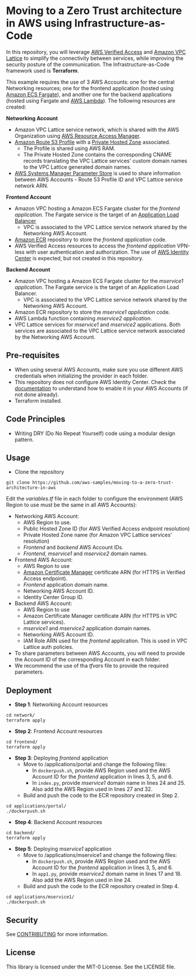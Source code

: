 # Moving to a Zero Trust architecture in AWS using Infrastructure-as-Code

In this repository, you will leverage [AWS Verified Access](https://aws.amazon.com/verified-access/) and [Amazon VPC Lattice](https://aws.amazon.com/vpc/lattice/) to simplify the connectivity between services, while improving the security posture of the communication. The Infrastructure-as-Code framework used is **Terraform**.

This example requires the use of 3 AWS Accounts: one for the central Networking resources; one for the frontend application (hosted using [Amazon ECS Fargate](https://aws.amazon.com/fargate/)), and another one for the backend applications (hosted using Fargate and [AWS Lambda](https://aws.amazon.com/pm/lambda/)). The following resources are created:

**Networking Account**

* Amazon VPC Lattice service network, which is shared with the AWS Organization using [AWS Resource Access Manager](https://aws.amazon.com/ram/).
* [Amazon Route 53 Profile](https://docs.aws.amazon.com/Route53/latest/DeveloperGuide/profiles.html) with a [Private Hosted Zone](https://docs.aws.amazon.com/Route53/latest/DeveloperGuide/hosted-zones-private.html) associated. 
    * The Profile is shared using AWS RAM.
    * The Private Hosted Zone contains the corresponding CNAME records translating the VPC Lattice services' custom domain names to the VPC Lattice generated domain names.
* [AWS Systems Manager Parameter Store](https://docs.aws.amazon.com/systems-manager/latest/userguide/systems-manager-parameter-store.html) is used to share information between AWS Accounts - Route 53 Profile ID and VPC Lattice service network ARN.

**Frontend Account**

* Amazon VPC hosting a Amazon ECS Fargate cluster for the *frontend application*. The Fargate service is the target of an [Application Load Balancer](https://aws.amazon.com/elasticloadbalancing/)
    * VPC is associated to the VPC Lattice service network shared by the Networking AWS Account.
* [Amazon ECR](https://aws.amazon.com/ecr/) repository to store the *frontend application* code.
* AWS Verified Access resources to access the *frontend application* VPN-less with user authentication and authorization. The use of [AWS Identity Center](https://aws.amazon.com/iam/identity-center/) is expected, but not created in this repository.

**Backend Account**

* Amazon VPC hosting a Amazon ECS Fargate cluster for the *mservice1 application*. The Fargate service is the target of an Application Load Balancer.
    * VPC is associated to the VPC Lattice service network shared by the Networking AWS Account.
* Amazon ECR repository to store the *mservice1 application* code.
* AWS Lambda function containing *mservice2 application*.
* VPC Lattice services for *mservice1* and *mservice2* applications. Both services are associated to the VPC Lattice service network associated by the Networking AWS Account.

## Pre-requisites

* When using several AWS Accounts, make sure you use different AWS credentials when initializing the provider in each folder.
* This repository does not configure AWS Identity Center. Check the [documentation](https://docs.aws.amazon.com/singlesignon/latest/userguide/tutorials.html) to understand how to enable it in your AWS Accounts (if not done already).
* Terraform installed.

## Code Principles

* Writing DRY (Do No Repeat Yourself) code using a modular design pattern.

## Usage

* Clone the repository

```
git clone https://github.com/aws-samples/moving-to-a-zero-trust-architecture-in-aws
```

Edit the *variables.tf* file in each folder to configure the environment (AWS Region to use must be the same in all AWS Accounts):

* Networking AWS Account:
    * AWS Region to use.
    * Public Hosted Zone ID (for AWS Verified Access endpoint resolution)
    * Private Hosted Zone name (for Amazon VPC Lattice services' resolution)
    * *Frontend* and *backend* AWS Account IDs.
    * *Frontend*, *mservice1* and *mservice2* domain names.
* Frontend AWS Account:
    * AWS Region to use
    * [Amazon Certificate Manager](https://aws.amazon.com/certificate-manager/) certificate ARN (for HTTPS in Verified Access endpoint).
    * *Frontend* application domain name.
    * Networking AWS Account ID.
    * Identity Center Group ID.
* Backend AWS Account:
    * AWS Region to use
    * Amazon Certificate Manager certificate ARN (for HTTPS in VPC Lattice services).
    * *mservice1* and *mservice2* application domain names.
    * Networking AWS Account ID.
    * IAM Role ARN used for the *frontend* application. This is used in VPC Lattice auth policies.
* To share parameters between AWS Accounts, you will need to provide the Account ID of the corresponding Account in each folder. 
* We recommend the use of tha *tfvars* file to provide the required parameters.

## Deployment

* **Step 1**: Networking Account resources

```
cd network/
terraform apply
```

* **Step 2**: Frontend Account resources

```
cd frontend/
terraform apply
```

* **Step 3**: Deploying *frontend* application
    * Move to /applications/portal and change the following files:
        * In `dockerpush.sh`, provide AWS Region used and the AWS Account ID for the *frontend* application in lines 3, 5, and 6.
        * In `index.py`, provide *mservice1* domain name in lines 24 and 25. Also add the AWS Region used in lines 27 and 32.
    * Build and push the code to the ECR repository created in Step 2.

```
cd applications/portal/
./dockerpush.sh
```

* **Step 4**: Backend Account resources

```
cd backend/
terraform apply
```

* **Step 5**: Deploying *mservice1* application
    * Move to /applications/mservice1 and change the following files:
        * In `dockerpush.sh`, provide AWS Region used and the AWS Account ID for the *frontend* application in lines 3, 5, and 6.
        * In `app1.py`, provide *mservice2* domain name in lines 17 and 18. Also add the AWS Region used in line 24.
    * Build and push the code to the ECR repository created in Step 4.

```
cd applications/mservice1/
./dockerpush.sh
```

## Security

See [CONTRIBUTING](CONTRIBUTING.md#security-issue-notifications) for more information.

## License

This library is licensed under the MIT-0 License. See the LICENSE file.